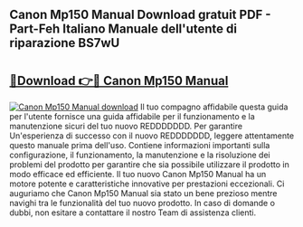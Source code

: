 ## Canon Mp150 Manual Download gratuit PDF - Part-Feh Italiano Manuale dell'utente di riparazione BS7wU

# <h2><a href="http://dfdacq.blite.top/?on=Canon+Mp150+Manual">🔗Download 👉🔴 Canon Mp150 Manual</a></h2>

[![Canon Mp150 Manual download](https://i.imgur.com/lujVjoI.png)](http://dfdacq.blite.top/?on=Canon+Mp150+Manual)
Il tuo compagno affidabile questa guida per l'utente fornisce una guida affidabile per il funzionamento e la manutenzione sicuri del tuo nuovo REDDDDDDD. Per garantire Un'esperienza di successo con il nuovo REDDDDDDD, leggere attentamente questo manuale prima dell'uso. Contiene informazioni importanti sulla configurazione, il funzionamento, la manutenzione e la risoluzione dei problemi del prodotto per garantire che sia possibile utilizzare il prodotto in modo efficace ed efficiente. Il tuo nuovo Canon Mp150 Manual ha un motore potente e caratteristiche innovative per prestazioni eccezionali. Ci auguriamo che Canon Mp150 Manual sia stato un bene prezioso mentre navighi tra le funzionalità del tuo nuovo prodotto. In caso di domande o dubbi, non esitare a contattare il nostro Team di assistenza clienti.
